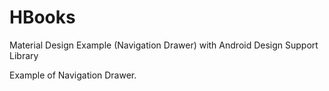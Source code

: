 # HBooks
Material Design Example (Navigation Drawer) with Android Design Support Library

Example of Navigation Drawer.
